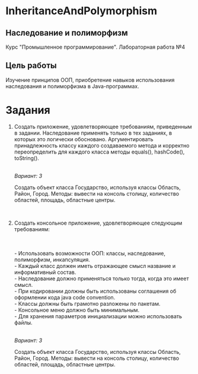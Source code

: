 # InheritanceAndPolymorphism
## Наследование и полиморфизм
Курс "Промышленное программирование". Лабораторная работа №4

## Цель работы
Изучение принципов ООП, приобретение навыков использования наследования и полиморфизма в Java-программах.

# Задания
1. <p>Создать приложение, удовлетворяющее требованиям, приведенным в задании. Наследование применять только в тех заданиях, в которых это логически обосновано. Аргументировать принадлежность классу каждого создаваемого метода и корректно переопределить для каждого класса методы equals(), hashCode(), toString().</p>
    <br>
   <i>Вариант: 3</i>
   <br>
   <p>Создать объект класса Государство, используя классы Область, Район, Город. Методы: вывести на консоль столицу, количество областей, площадь, областные центры.</p><br>

2. <p>Создать консольное приложение, удовлетворяющее следующим требованиям:</p>
    <br>
    <br> - Использовать возможности ООП: классы, наследование, полиморфизм, инкапсуляция.
    <br> - Каждый класс должен иметь отражающее смысл название и информативный состав.
    <br> - Наследование должно применяться только тогда, когда это имеет смысл.
    <br> - При кодировании должны быть использованы соглашения об оформлении кода java code convention.
    <br> - Классы должны быть грамотно разложены по пакетам.
    <br> - Консольное меню должно быть минимальным.
    <br> - Для хранения параметров инициализации можно использовать файлы.
    <br>

   <br><i>Вариант: 3</i>
   <br><p>Создать объект класса Государство, используя классы Область, Район, Город. Методы: вывести на консоль столицу, количество областей, площадь, областные центры.</p>
<br>
